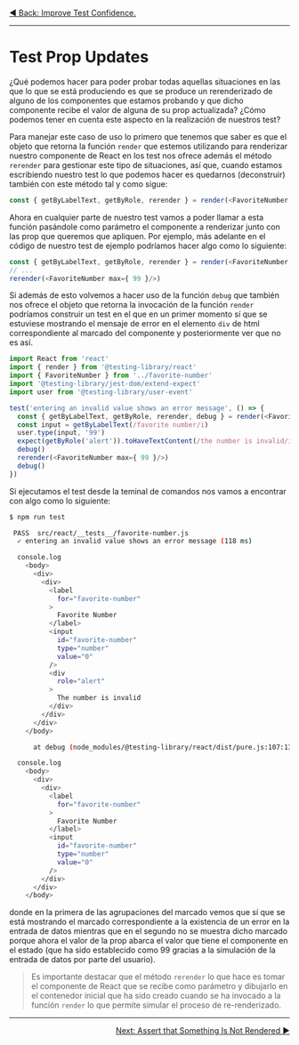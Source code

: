 <p align="left">
 <a href="05_08.md">◀ Back: Improve Test Confidence.</a>
</p>

---

# Test Prop Updates

¿Qué podemos hacer para poder probar todas aquellas situaciones en las que lo que se está produciendo es que se produce un rerenderizado de alguno de los componentes que estamos probando y que dicho componente recibe el valor de alguna de su prop actualizada? ¿Cómo podemos tener en cuenta este aspecto en la realización de nuestros test?

Para manejar este caso de uso lo primero que tenemos que saber es que el objeto que retorna la función `render` que estemos utilizando para renderizar nuestro componente de React en los test nos ofrece además el método `rerender` para gestionar este tipo de situaciones, así que, cuando estamos escribiendo nuestro test lo que podemos hacer es quedarnos (deconstruir) también con este método tal y como sigue:

```js
const { getByLabelText, getByRole, rerender } = render(<FavoriteNumber />)
```

Ahora en cualquier parte de nuestro test vamos a poder llamar a esta función pasándole como parámetro el componente a renderizar junto con las prop que queremos que apliquen. Por ejemplo, más adelante en el código de nuestro test de ejemplo podríamos hacer algo como lo siguiente:

```js
const { getByLabelText, getByRole, rerender } = render(<FavoriteNumber />)
// ...
rerender(<FavoriteNumber max={ 99 }/>)
```

Si además de esto volvemos a hacer uso de la función `debug` que también nos ofrece el objeto que retorna la invocación de la función `render` podríamos construir un test en el que en un primer momento sí que se estuviese mostrando el mensaje de error en el elemento `div` de html correspondiente al marcado del componente y posteriormente ver que no es así.

```js
import React from 'react'
import { render } from '@testing-library/react'
import { FavoriteNumber } from '../favorite-number'
import '@testing-library/jest-dom/extend-expect'
import user from '@testing-library/user-event'

test('entering an invalid value shows an error message', () => {
  const { getByLabelText, getByRole, rerender, debug } = render(<FavoriteNumber />)
  const input = getByLabelText(/favorite number/i)
  user.type(input, '99')
  expect(getByRole('alert')).toHaveTextContent(/the number is invalid/i)
  debug()
  rerender(<FavoriteNumber max={ 99 }/>)
  debug()
})
```

Si ejecutamos el test desde la teminal de comandos nos vamos a encontrar con algo como lo siguiente:

```bash
$ npm run test

 PASS  src/react/__tests__/favorite-number.js
  ✓ entering an invalid value shows an error message (118 ms)

  console.log
    <body>
      <div>
        <div>
          <label
            for="favorite-number"
          >
            Favorite Number
          </label>
          <input
            id="favorite-number"
            type="number"
            value="0"
          />
          <div
            role="alert"
          >
            The number is invalid
          </div>
        </div>
      </div>
    </body>

      at debug (node_modules/@testing-library/react/dist/pure.js:107:13)

  console.log
    <body>
      <div>
        <div>
          <label
            for="favorite-number"
          >
            Favorite Number
          </label>
          <input
            id="favorite-number"
            type="number"
            value="0"
          />
        </div>
      </div>
    </body>
```

donde en la primera de las agrupaciones del marcado vemos que sí que se está mostrando el marcado correspondiente a la existencia de un error en la entrada de datos mientras que en el segundo no se muestra dicho marcado porque ahora el valor de la prop abarca el valor que tiene el componente en el estado (que ha sido establecido como 99 gracias a la simulación de la entrada de datos por parte del usuario).

>
> Es importante destacar que el método `rerender` lo que hace es tomar el componente de React que se recibe como parámetro y dibujarlo en el contenedor inicial que ha sido creado cuando se ha invocado a la función `render` lo que permite simular el proceso de re-renderizado.
>

---

<p align="right">
 <a href="05_10.md">Next: Assert that Something Is Not Rendered ▶</a>
</p>